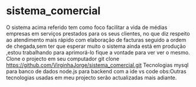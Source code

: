 # sistema_comercial
 O sistema acima referido tem como foco facilitar a vida de médias empresas 
 em serviços prestados para os seus clientes,
 no que diz respeito ao atendimento mais rápido com elaboração de facturas seguido a ordem de chegada,sem ter que esperar muito
 o sistema ainda está em produção ,estou trabalhando para aprimorá-lo
 fique a vontade para ver ver o mesmo.
 Clone o projecto em seu computador
 git clone https://github.com/VirginhaJorge/sistema_comercial.git
 Tecnologias 
 mysql para banco de dados
 node.js para backend com a ide vs code
obs:Outras tecnologias usadas em meu projecto serão actualizadas mais adiante.
